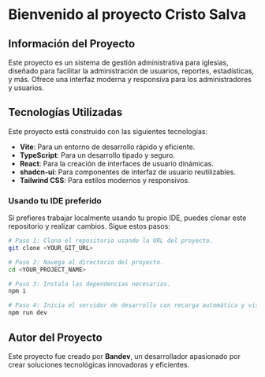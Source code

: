 # Bienvenido al proyecto Cristo Salva

## Información del Proyecto

Este proyecto es un sistema de gestión administrativa para iglesias, diseñado para facilitar la administración de usuarios, reportes, estadísticas, y más. Ofrece una interfaz moderna y responsiva para los administradores y usuarios.

## Tecnologías Utilizadas

Este proyecto está construido con las siguientes tecnologías:

- **Vite**: Para un entorno de desarrollo rápido y eficiente.
- **TypeScript**: Para un desarrollo tipado y seguro.
- **React**: Para la creación de interfaces de usuario dinámicas.
- **shadcn-ui**: Para componentes de interfaz de usuario reutilizables.
- **Tailwind CSS**: Para estilos modernos y responsivos.


### Usando tu IDE preferido

Si prefieres trabajar localmente usando tu propio IDE, puedes clonar este repositorio y realizar cambios. Sigue estos pasos:

```sh
# Paso 1: Clona el repositorio usando la URL del proyecto.
git clone <YOUR_GIT_URL>

# Paso 2: Navega al directorio del proyecto.
cd <YOUR_PROJECT_NAME>

# Paso 3: Instala las dependencias necesarias.
npm i

# Paso 4: Inicia el servidor de desarrollo con recarga automática y vista previa instantánea.
npm run dev
```


## Autor del Proyecto

Este proyecto fue creado por **Bandev**, un desarrollador apasionado por crear soluciones tecnológicas innovadoras y eficientes.
